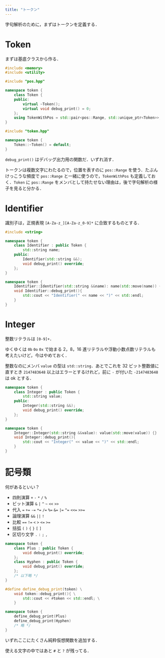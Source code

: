 ```yaml
---
title: "トークン"
---
```


字句解析のために，まずはトークンを定義する．

# Token
まずは基底クラスから作る．

```cpp:token.hpp
#include <memory>
#include <utility>

#include "pos.hpp"

namespace token {
    class Token {
    public:
        virtual ~Token();
        virtual void debug_print() = 0;
    };
    using TokenWithPos = std::pair<pos::Range, std::unique_ptr<Token>>;
}
```
```cpp:token.cpp
#include "token.hpp"

namespace token {
    Token::~Token() = default;
}
```
`debug_print()` はデバッグ出力用の関数だ．いずれ消す．

トークンは複数文字にわたるので，位置を表すのに `pos::Range` を使う．たぶんけっこうな頻度で `pos::Range` と一緒に使うので，`TokenWithPos` も定義しておく．`Token` に `pos::Range` をメンバとして持たせない理由は，後で字句解析の様子を見ると分かる．
# Identifier
識別子は，正規表現 `[A-Za-z_][A-Za-z_0-9]*` に合致するものとする．

```cpp:token.hpp
#include <string>

namespace token {
    class Identifier : public Token {
        std::string name;
    public:
        Identifier(std::string &&);
        void debug_print() override;
    };
}
```
```cpp:token.cpp
namespace token {
    Identifier::Identifier(std::string &&name): name(std::move(name)) {}
    void Identifier::debug_print(){
        std::cout << "Identifier(" << name << ")" << std::endl;
    }
}
```
# Integer
整数リテラルは `[0-9]+`．

ゆくゆくは `0b` `0o` `0x` で始まる 2，8，16 進リテラルや浮動小数点数リテラルも考えたいけど，今はやめておく．

整数なのにメンバ `value` の型は `std::string`．あとでこれを 32 ビット整数値に直すとき `2147483648` 以上はエラーとするけれど，前に `-` が付いた `-2147483648` は ok とする．
```cpp:token.hpp
namespace token {
    class Integer : public Token {
        std::string value;
    public:
        Integer(std::string &&);
        void debug_print() override;
    };
}
```
```cpp:token.cpp
namespace token {
    Integer::Integer(std::string &&value): value(std::move(value)) {}
    void Integer::debug_print(){
        std::cout << "Integer(" << value << ")" << std::endl;
    }
}
```
# 記号類
何があるといい？
- 四則演算 `+` `-` `*` `/` `%`
- ビット演算 `&` `|` `^` `~` `<<` `>>`
- 代入 `=` `+=` `-=` `*=` `/=` `%=` `&=` `|=` `^=` `<<=` `>>=`
- 論理演算 `&&` `||` `!`
- 比較 `==` `!=` `<` `>` `<=` `>=`
- 括弧 `(` `)` `{` `}` `[` `]`
- 区切り文字 `.` `:` `;` `,`
```cpp:token.hpp
namespace token {
    class Plus : public Token {
        void debug_print() override;
    };
    class Hyphen : public Token {
        void debug_print() override;
    };
    /* 以下略 */
}
```
```cpp:token.cpp
#define define_debug_print(token) \
    void token::debug_print(){ \
        std::cout << #token << std::endl; \
    }

namespace token {
    define_debug_print(Plus)
    define_debug_print(Hyphen)
    /* 略 */
}
```
いずれここにたくさん純粋仮想関数を追加する．


使える文字の中ではあと `#` と `?` が残ってる．